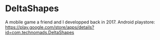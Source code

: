 # DeltaShapes
A mobile game a friend and I developped back in 2017.
Android playstore: https://play.google.com/store/apps/details?id=com.technomads.DeltaShapes
